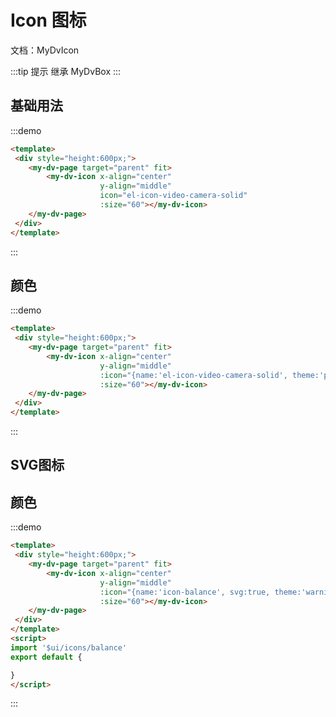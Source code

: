 # Icon 图标

文档：<api-link href="dv/my-dv-icon">MyDvIcon</api-link>

:::tip 提示
继承 <api-link href="dv/my-dv-box">MyDvBox</api-link>
:::

## 基础用法

:::demo
```html
<template>
 <div style="height:600px;">
    <my-dv-page target="parent" fit>
        <my-dv-icon x-align="center"
                    y-align="middle" 
                    icon="el-icon-video-camera-solid"
                    :size="60"></my-dv-icon>
    </my-dv-page>
 </div>
</template>
```
:::

## 颜色
:::demo
```html
<template>
 <div style="height:600px;">
    <my-dv-page target="parent" fit>
        <my-dv-icon x-align="center"
                    y-align="middle" 
                    :icon="{name:'el-icon-video-camera-solid', theme:'primary'}"
                    :size="60"></my-dv-icon>
    </my-dv-page>
 </div>
</template>
```
:::

## SVG图标


## 颜色
:::demo
```html
<template>
 <div style="height:600px;">
    <my-dv-page target="parent" fit>
        <my-dv-icon x-align="center"
                    y-align="middle" 
                    :icon="{name:'icon-balance', svg:true, theme:'warning'}"
                    :size="60"></my-dv-icon>
    </my-dv-page>
 </div>
</template>
<script>
import '$ui/icons/balance'
export default {

}
</script>
```
:::
